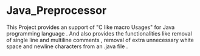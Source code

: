 # Java_Preprocessor
This Project provides an support of "C like macro Usages" for Java programming language . And also provides the functionalities like removal of single line and multiline comments , removal of extra unnecessary white space and newline characters from an .java file . 
